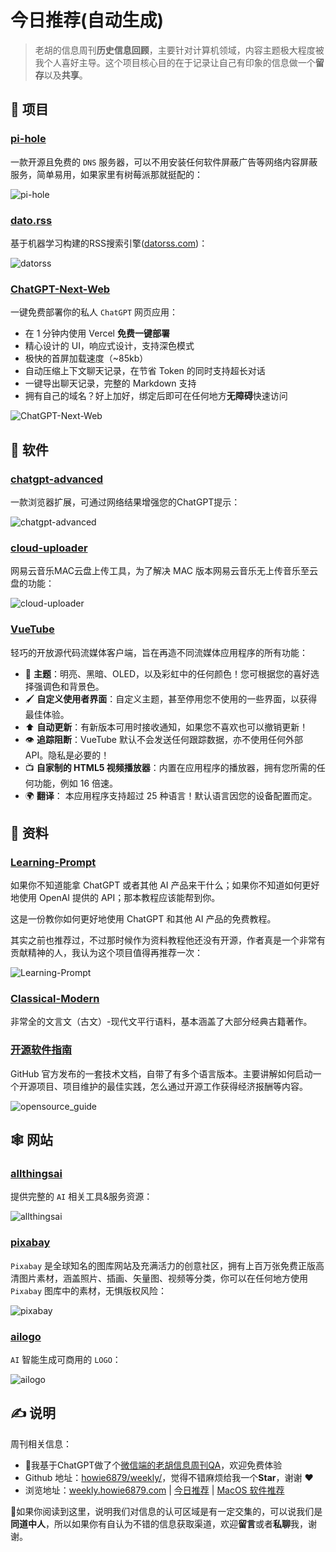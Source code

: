 # 今日推荐(自动生成)

> 老胡的信息周刊**历史信息回顾**，主要针对计算机领域，内容主题极大程度被我个人喜好主导。这个项目核心目的在于记录让自己有印象的信息做一个**留存**以及**共享**。


## 🎯 项目 

### [pi-hole](https://pi-hole.net/)

一款开源且免费的 `DNS` 服务器，可以不用安装任何软件屏蔽广告等网络内容屏蔽服务，简单易用，如果家里有树莓派那就挺配的：

![pi-hole](https://images-1252557999.file.myqcloud.com/uPic/pi-hole.png) 

### [dato.rss](https://github.com/davidesantangelo/dato.rss)

基于机器学习构建的RSS搜索引擎([datorss.com](https://datorss.com/))：

![datorss](https://images-1252557999.file.myqcloud.com/uPic/datorss.png) 

### [ChatGPT-Next-Web](https://github.com/Yidadaa/ChatGPT-Next-Web)

一键免费部署你的私人 `ChatGPT` 网页应用：

- 在 1 分钟内使用 Vercel  **免费一键部署**
- 精心设计的 UI，响应式设计，支持深色模式
- 极快的首屏加载速度（~85kb）
- 自动压缩上下文聊天记录，在节省 Token 的同时支持超长对话
- 一键导出聊天记录，完整的 Markdown 支持
- 拥有自己的域名？好上加好，绑定后即可在任何地方**无障碍**快速访问

![ChatGPT-Next-Web](https://images-1252557999.file.myqcloud.com/uPic/ChatGPT-Next-Web.png) 

## 🤖 软件 

### [chatgpt-advanced](https://github.com/qunash/chatgpt-advanced)

一款浏览器扩展，可通过网络结果增强您的ChatGPT提示：

![chatgpt-advanced](https://images-1252557999.file.myqcloud.com/uPic/chatgpt-advanced.jpeg) 

### [cloud-uploader](https://github.com/lulu-ls/cloud-uploader)

网易云音乐MAC云盘上传工具，为了解决 MAC 版本网易云音乐无上传音乐至云盘的功能：

![cloud-uploader](https://images-1252557999.file.myqcloud.com/uPic/cloud-uploader.jpg) 

### [VueTube](https://github.com/VueTubeApp/VueTube)

轻巧的开放源代码流媒体客户端，旨在再造不同流媒体应用程序的所有功能：

- 🎨  **主题**：明亮、黑暗、OLED，以及彩虹中的任何颜色！您可根据您的喜好选择强调色和背景色。
- 🖌️  **自定义使用者界面**：自定义主题，甚至停用您不使用的一些界面，以获得最佳体验。
- ⬆️  **自动更新**：有新版本可用时接收通知，如果您不喜欢也可以撤销更新！
- 👁️  **追踪阻断**：VueTube 默认不会发送任何跟踪数据，亦不使用任何外部 API。隐私是必要的！
- 📺  **自家制的 HTML5 视频播放器**：内置在应用程序的播放器，拥有您所需的任何功能，例如 16 倍速。
- 🌍  **翻译**： 本应用程序支持超过 25 种语言！默认语言因您的设备配置而定。 

## 👀 资料 

### [Learning-Prompt](https://github.com/thinkingjimmy/Learning-Prompt)

如果你不知道能拿 ChatGPT 或者其他 AI 产品来干什么；如果你不知道如何更好地使用 OpenAI 提供的 API；那本教程应该能帮到你。

这是一份教你如何更好地使用 ChatGPT 和其他 AI 产品的免费教程。

其实之前也推荐过，不过那时候作为资料教程他还没有开源，作者真是一个非常有贡献精神的人，我认为这个项目值得再推荐一次：

![Learning-Prompt](https://images-1252557999.file.myqcloud.com/uPic/Learning-Prompt.jpg) 

### [Classical-Modern](https://github.com/NiuTrans/Classical-Modern)

非常全的文言文（古文）-现代文平行语料，基本涵盖了大部分经典古籍著作。 

### [开源软件指南](https://opensource.guide/zh-hans/)

GitHub 官方发布的一套技术文档，自带了有多个语言版本。主要讲解如何启动一个开源项目、项目维护的最佳实践，怎么通过开源工作获得经济报酬等内容。

![opensource_guide](https://images-1252557999.file.myqcloud.com/uPic/gf1eKh.png) 

## 🕸 网站 

### [allthingsai](https://allthingsai.com/)

提供完整的 `AI` 相关工具&服务资源：

![allthingsai](https://images-1252557999.file.myqcloud.com/uPic/allthingsai.jpg) 

### [pixabay](https://pixabay.com/)

`Pixabay` 是全球知名的图库网站及充满活力的创意社区，拥有上百万张免费正版高清图片素材，涵盖照片、插画、矢量图、视频等分类，你可以在任何地方使用 `Pixabay` 图库中的素材，无惧版权风险：

![pixabay](https://images-1252557999.file.myqcloud.com/uPic/pixabay.jpg) 

### [ailogo](https://ailogo.qq.com/)

`AI` 智能生成可商用的 `LOGO`：

![ailogo](https://images-1252557999.file.myqcloud.com/uPic/ailogo.jpg) 

## ✍️ 说明

周刊相关信息：

- 🥳我基于ChatGPT做了个[微信端的老胡信息周刊QA](https://mp.weixin.qq.com/s/3ohE-rm6kryC07parr29bQ)，欢迎免费体验
- Github 地址：[howie6879/weekly/](https://github.com/howie6879/weekly/)，觉得不错麻烦给我一个**Star**，谢谢 ❤️
- 浏览地址：[weekly.howie6879.com](https://weekly.howie6879.com) | [今日推荐](https://weekly.howie6879.com/recommend/index.html) | [MacOS 软件推荐](https://weekly.howie6879.com/soft/mac.html)

🙌如果你阅读到这里，说明我们对信息的认可区域是有一定交集的，可以说我们是**同道中人**，所以如果你有自认为不错的信息获取渠道，欢迎**留言**或者**私聊**我，谢谢。
